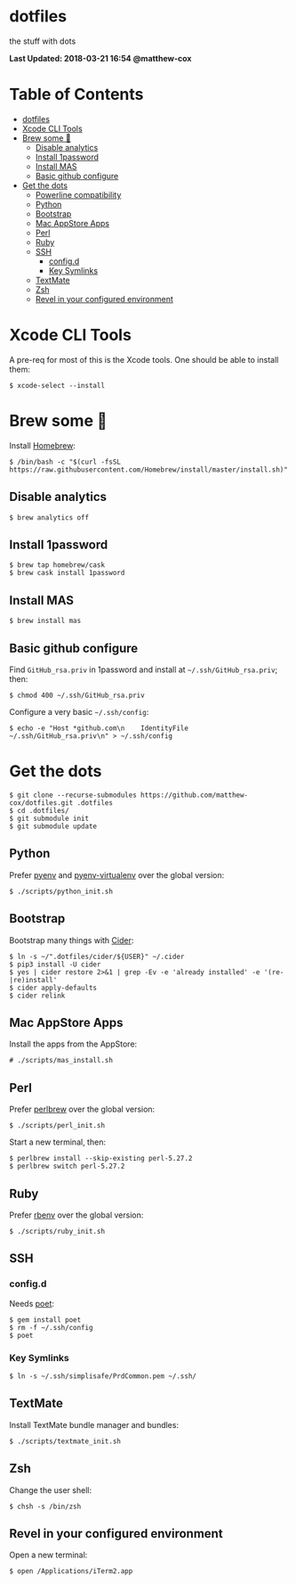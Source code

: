 # dotfiles

the stuff with dots

**Last Updated: 2018-03-21 16:54 @matthew-cox**

Table of Contents
=================
  * [dotfiles](#dotfiles)
  * [Xcode CLI Tools](#xcode-cli-tools)
  * [Brew some 🍻](#brew-some-)
    * [Disable analytics](#disable-analytics)
    * [Install 1password](#install-1password)
    * [Install MAS](#install-mas)
    * [Basic github configure](#basic-github-configure)
  * [Get the dots](#get-the-dots)
    * [Powerline compatibility](#powerline-compatibility)
    * [Python](#python)
    * [Bootstrap](#bootstrap)
    * [Mac AppStore Apps](#mac-appstore-apps)
    * [Perl](#perl)
    * [Ruby](#ruby)
    * [SSH](#ssh)
      * [config.d](#configd)
      * [Key Symlinks](#key-symlinks)
    * [TextMate](#textmate)
    * [Zsh](#zsh)
    * [Revel in your configured environment](#revel-in-your-configured-environment)

# Xcode CLI Tools

A pre-req for most of this is the Xcode tools. One should be able to install them:

    $ xcode-select --install

# Brew some 🍻

Install [Homebrew](https://brew.sh):

    $ /bin/bash -c "$(curl -fsSL https://raw.githubusercontent.com/Homebrew/install/master/install.sh)"

## Disable analytics

    $ brew analytics off

## Install 1password

    $ brew tap homebrew/cask
    $ brew cask install 1password

## Install MAS

    $ brew install mas


## Basic github configure

Find `GitHub_rsa.priv` in 1password and install at `~/.ssh/GitHub_rsa.priv`; then:

    $ chmod 400 ~/.ssh/GitHub_rsa.priv

Configure a very basic `~/.ssh/config`:

    $ echo -e "Host *github.com\n    IdentityFile ~/.ssh/GitHub_rsa.priv\n" > ~/.ssh/config

# Get the dots

    $ git clone --recurse-submodules https://github.com/matthew-cox/dotfiles.git .dotfiles
    $ cd .dotfiles/
    $ git submodule init
    $ git submodule update

## Python

Prefer [pyenv](https://github.com/pyenv/pyenv) and [pyenv-virtualenv](https://github.com/pyenv/pyenv-virtualenv) over the global version:

    $ ./scripts/python_init.sh

## Bootstrap

Bootstrap many things with [Cider](https://github.com/msanders/cider):

    $ ln -s ~/".dotfiles/cider/${USER}" ~/.cider
    $ pip3 install -U cider
    $ yes | cider restore 2>&1 | grep -Ev -e 'already installed' -e '(re-|re)install'
    $ cider apply-defaults
    $ cider relink

## Mac AppStore Apps

Install the apps from the AppStore:

    # ./scripts/mas_install.sh

## Perl

Prefer [perlbrew](https://github.com/gugod/App-perlbrew) over the global version:

    $ ./scripts/perl_init.sh

Start a new terminal, then:

    $ perlbrew install --skip-existing perl-5.27.2
    $ perlbrew switch perl-5.27.2

## Ruby

Prefer [rbenv](https://github.com/rbenv/rbenv) over the global version:

    $ ./scripts/ruby_init.sh

## SSH

### config.d

Needs [poet](https://github.com/awendt/poet):

    $ gem install poet
    $ rm -f ~/.ssh/config
    $ poet

### Key Symlinks

    $ ln -s ~/.ssh/simplisafe/PrdCommon.pem ~/.ssh/

## TextMate

Install TextMate bundle manager and bundles:

    $ ./scripts/textmate_init.sh

## Zsh

Change the user shell:

    $ chsh -s /bin/zsh

## Revel in your configured environment

Open a new terminal:

    $ open /Applications/iTerm2.app

